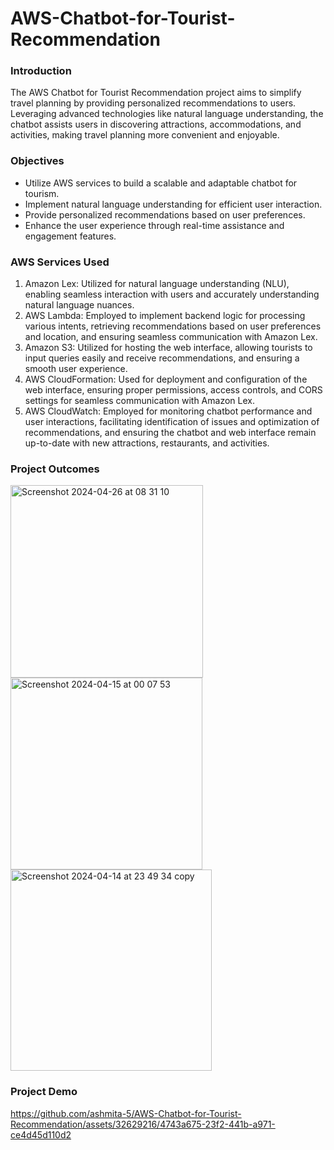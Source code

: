 # AWS-Chatbot-for-Tourist-Recommendation

### Introduction

The AWS Chatbot for Tourist Recommendation project aims to simplify travel planning by providing personalized recommendations to users. Leveraging advanced technologies like natural language understanding, the chatbot assists users in discovering attractions, accommodations, and activities, making travel planning more convenient and enjoyable.

### Objectives

- Utilize AWS services to build a scalable and adaptable chatbot for tourism.
- Implement natural language understanding for efficient user interaction.
- Provide personalized recommendations based on user preferences.
- Enhance the user experience through real-time assistance and engagement features.

### AWS Services Used

1. Amazon Lex: Utilized for natural language understanding (NLU), enabling seamless interaction with users and accurately understanding natural language nuances.
2. AWS Lambda: Employed to implement backend logic for processing various intents, retrieving recommendations based on user preferences and location, and ensuring seamless communication with Amazon Lex.
3. Amazon S3: Utilized for hosting the web interface, allowing tourists to input queries easily and receive recommendations, and ensuring a smooth user experience.
4. AWS CloudFormation: Used for deployment and configuration of the web interface, ensuring proper permissions, access controls, and CORS settings for seamless communication with Amazon Lex.
5. AWS CloudWatch: Employed for monitoring chatbot performance and user interactions, facilitating identification of issues and optimization of recommendations, and ensuring the chatbot and web interface remain up-to-date with new attractions, restaurants, and activities.

### Project Outcomes

<img width="308" alt="Screenshot 2024-04-26 at 08 31 10" src="https://github.com/ashmita-5/AWS-Chatbot-for-Tourist-Recommendation/assets/32629216/95d2c711-5226-431b-a3a7-80e56040b47c">


<img width="307" alt="Screenshot 2024-04-15 at 00 07 53" src="https://github.com/ashmita-5/AWS-Chatbot-for-Tourist-Recommendation/assets/32629216/c7afd2a3-f276-410b-8a8c-72983935e73a">

<img width="322" alt="Screenshot 2024-04-14 at 23 49 34 copy" src="https://github.com/ashmita-5/AWS-Chatbot-for-Tourist-Recommendation/assets/32629216/32dd2719-615e-4697-bfc3-efd2a3fc79f1">



### Project Demo






https://github.com/ashmita-5/AWS-Chatbot-for-Tourist-Recommendation/assets/32629216/4743a675-23f2-441b-a971-ce4d45d110d2





